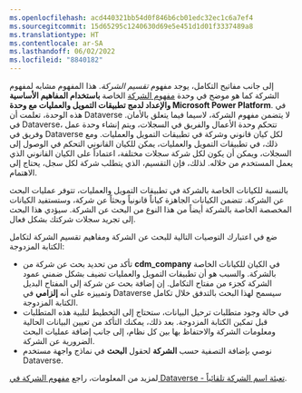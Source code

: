 ```yaml
---
ms.openlocfilehash: acd440321bb54d0f846b6cb01edc32ec1c6a7ef4
ms.sourcegitcommit: 15d65295c1240630d69e5e451d1d01f3337489a8
ms.translationtype: HT
ms.contentlocale: ar-SA
ms.lasthandoff: 06/02/2022
ms.locfileid: "8840182"
---
```

إلى جانب مفاتيح التكامل، يوجد مفهوم *تقسيم الشركة*. هذا المفهوم مشابه لمفهوم الشركة كما هو موضح في وحدة [مفهوم الشركة](/learn/modules/key-concepts-integrate-finance-operations-power-platform/company-concept/?azure-portal=true) الخاصة **باستخدام المفاهيم الأساسية والإعداد لدمج تطبيقات التمويل والعمليات مع وحدة Microsoft Power Platform**. في هذه الوحدة، تعلمت أن Dataverse لا يتضمن مفهوم الشركة، لاسيما فيما يتعلق بالأمان. في Dataverse، تتحكم وحدة الأعمال والفريق في السجلات، ويتم إنشاء وحدة عمل وفريق في Dataverse لكل كيان قانوني وشركة في تطبيقات التمويل والعمليات. ومع ذلك، في تطبيقات التمويل والعمليات، يمكن للكيان القانوني التحكم في الوصول إلى السجلات، ويمكن أن يكون لكل شركة سجلات مختلفة، اعتماداً على الكيان القانوني الذي يعمل المستخدم من خلاله. لذلك، فإن التقسيم، الذي يتطلب شركة لكل سجل، يحتاج إلى الاهتمام.

بالنسبة للكيانات الخاصة بالشركة في تطبيقات التمويل والعمليات، تتوفر عمليات البحث عن الشركة.
تتضمن الكيانات الجاهزة كياناً قانونياً وبحثاً عن شركة، وستستفيد الكيانات المخصصة الخاصة بالشركة أيضاً من هذا النوع من البحث عن الشركة. سيؤدي هذا البحث إلى تجريد سجلات شركتك بشكل فعال.

ضع في اعتبارك التوصيات التالية للبحث عن الشركة ومفاهيم تقسيم الشركة لتكامل الكتابة المزدوجة: 

- تأكد من تحديد بحث عن شركة من **cdm_company** في الكيان للكيانات الخاصة بالشركة. والسبب هو أن تطبيقات التمويل والعمليات تضيف بشكل ضمني عمود الشركة كجزء من مفتاح التكامل. إن إضافة بحث عن شركة إلى المفتاح البديل وتمييزه على أنه **إلزامي** في Dataverse سيسمح لهذا البحث بالتدفق خلال تكامل الكتابة المزدوجة.
- في حالة وجود متطلبات ترحيل البيانات، ستحتاج إلى التخطيط لتلبية هذه المتطلبات قبل تمكين الكتابة المزدوجة. بعد ذلك، يمكنك التأكد من تعيين البيانات الحالية ومعلومات الشركة والاحتفاظ بها بين كل نظام، إلى جانب إضافة عمليات البحث الضرورية عن الشركة. 
- نوصي بإضافة التصفية حسب **الشركة** لحقول **البحث** في نماذج واجهة مستخدم Dataverse.

لمزيد من المعلومات، راجع [مفهوم الشركة في Dataverse - تعبئة اسم الشركة تلقائياً](/dynamics365/fin-ops-core/dev-itpro/data-entities/dual-write/company-data#autopopulate-company-name-in-customer-engagement-apps/?azure-portal=true).

